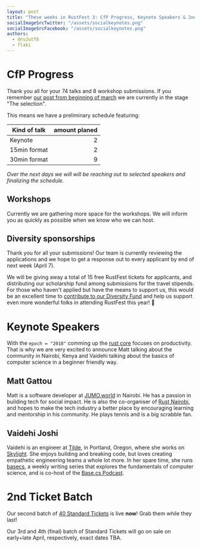 ```yaml
---
layout: post
title: "These weeks in RustFest 3: CfP Progress, Keynote Speakers & 2nd Ticket Batch"
socialImageSrcTwitter: "/assets/socialkeynotes.png"
socialImageSrcFacebook: "/assets/socialkeynotes.png"
authors:
  - dns2utf8
  - flaki
---
```


# CfP Progress

Thank you all for your 74 talks and 8 workshop submissions.
If you remember [our post from beginning of march](/this-week-in-rustfest-1-anonymouse-abstract-first-batch-locals) we are currently in the stage "The selection".

This means we have a preliminary schedule featuring:

| Kind of talk  | amount planed |
| ------------- | -------------:|
| Keynote       | 2             |
| 15min format  | 2             |
| 30min format  | 9             |

_Over the next days we will will be reaching out to selected speakers and finalizing the schedule._

## Workshops

Currently we are gathering more space for the workshops.
We will inform you as quickly as possible when we know who we can host.

## Diversity sponsorships

Thank you for all your submissions! Our team is currently reviewing the applications and we hope to get a response out to every applicant by end of next week (April 7).

We will be giving away a total of 15 free RustFest tickets for applicants, and distributing our scholarship fund among submissions for the travel stipends. For those who haven't applied but have the means to support us, this would be an excellent time to [contribute to our Diversity Fund](https://ti.to/asquera-event-ug/rustfest-paris-2018/) and help us support even more wonderful folks in attending RustFest this year! 💖


# Keynote Speakers

With the `epoch = "2018"` comming up the [rust core](https://blog.rust-lang.org/2018/03/12/roadmap.html) focuses on productivity.
That is why we are very excited to announce Matt talking about the community in Nairobi, Kenya and Vaidehi talking about the basics of computer science in a beginner friendly way.

## Matt Gattou

Matt is a software developer at [JUMO.world](https://jumo.world/) in Nairobi. He has a passion in building tech for social impact.
He is also the co-organiser of [Rust Nairobi](https://www.meetup.com/Rust-Nairobi/), and hopes to make the tech industry a better place by encouraging learning and mentorship in his community.
He plays tennis and is a big scrabble fan.


## Vaidehi Joshi

Vaidehi is an engineer at [Tilde](http://www.tilde.io/), in Portland, Oregon, where she works on [Skylight](https://www.skylight.io/). She enjoys building and breaking code, but loves creating empathetic engineering teams a whole lot more.
In her spare time, she runs [basecs](https://medium.com/basecs), a weekly writing series that explores the fundamentals of computer science, and is co-host of the [Base.cs Podcast](https://www.codenewbie.org/basecs).


# 2nd Ticket Batch

Our second batch of [40 Standard Tickets](https://ti.to/asquera-event-ug/rustfest-paris-2018/) is live **now**! Grab them while they last!

Our 3rd and 4th (final) batch of Standard Tickets will go on sale on early+late April, respectively, exact dates TBA.
